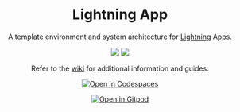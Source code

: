 <div align="center">

# Lightning App

A template environment and system architecture for [Lightning](https://www.pytorchlightning.ai/) Apps.

![](https://img.shields.io/badge/PyTorch_Lightning-Ecosystem-informational?style=flat&logo=pytorchlightning&logoColor=white&color=2bbc8a)
![](https://img.shields.io/badge/Grid.ai-Cloud_Compute-informational?style=flat&logo=grid.ai&logoColor=white&color=2bbc8a)

<!-- [![codecov](https://codecov.io/gh/JustinGoheen/lightning-app/branch/main/graph/badge.svg)](https://codecov.io/gh/JustinGoheen/lightning-app)
![CircleCI](https://circleci.com/gh/JustinGoheen/lightning-app.svg?style=shield) -->

Refer to the [wiki](https://github.com/JustinGoheen/lightning-app/wiki) for additional information and guides.

[![Open in Codespaces](https://github.com/codespaces/badge.svg)](https://codespaces.new?repo=JustinGoheen/lightning-app)

[![Open in Gitpod](https://gitpod.io/button/open-in-gitpod.svg)](https://gitpod.io/#https://github.com/JustinGoheen/lightning-app)

</div>

